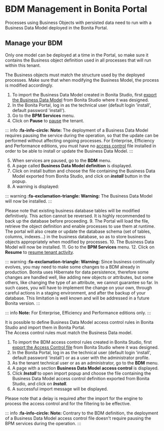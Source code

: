 # BDM Management in Bonita Portal
Processes using Business Objects with persisted data need to run with a Business Data Model deployed in the Bonita Portal.

## Manage your BDM

Only one model can be deployed at a time in the Portal, so make sure it contains the Business object definition used in all processes that will run within this tenant.

The Business objects must match the structure used by the deployed processes. Make sure that when modifying the Business Model, the process is modified accordingly.


1. To import the Business Data Model created in Bonita  Studio, first [export the Business Data Model](define-and-deploy-the-bdm.md) from Bonita  Studio where it was designed.
2. In the Bonita  Portal, log in as the technical user (default login 'install', default password 'install').
3. Go to the **BPM Services** menu.
4. Click on **Pause** to [pause](pause-and-resume-bpm-services.md) the tenant.

::: info
**:fa-info-circle: Note:** The deployment of a Business Data Model requires pausing the service during the operation, so that the update can be performed without affecting ongoing processes. 
 For Enterprise, Efficiency and Performance editions, you must have no [access control](#installAccessControl) file installed in order to be able to install or update the Business Data Model.
:::

5. When services are paused, go to the **BDM** menu.
6. A page called **Business Data Model definition** is displayed.
7. Click on install button and choose the file containing the Business Data Model exported from Bonita Studio, and click on _**install**_ button in the popup.
8. A warning is displayed:

::: warning
**:fa-exclamation-triangle: Warning:** The Business Data Model will now be installed.
:::

Please note that existing business database tables will be modified definitively. This action cannot be reversed. It is highly recommended to back up the database before proceeding.
9. The Portal will load the file, retrieve the object definition and enable processes to use them at runtime. The portal will also create or update the database schema (set of tables, columns, indexes...)
in the business database, so as to store business objects appropriately when modified by processes. 
10. The Business Data Model will now be installed.
11. Go to the **BPM Services** menu.
12. Click on **Resume** to [resume tenant activity](pause-and-resume-bpm-services.md).

::: warning
**:fa-exclamation-triangle: Warning:**  Since business continually evolves, you may need to make some changes to a BDM already in production.
Bonita uses Hibernate for data persistence, therefore some changes are handled well, like adding new objects or attributes, but some others, like changing the type of an attribute, we cannot guarantee so far.
In such cases, you will have to implement the change on your own, through careful actions in a staging environment, and after the backup of your database.
This limitation is well known and will be addressed in a future Bonita version.
:::

::: info
**Note:** For Enterprise, Efficiency and Performance editions only.
:::

<a id="installAccessControl"/>

It is possible to define Business Data Model access control rules in Bonita Studio and import them in Bonita Portal.  
The Access control rules must match the Business Data model.

1. To import the BDM access control rules created in Bonita Studio, first [export the Access Control file](bdm-access-control.md) from Bonita Studio where it was designed.
2. In the Bonita Portal, log in as the technical user (default login 'install', default password 'install') or as a user with the administrator profile.
3. As the tenant technical user or as an administrator, go to the **BDM** menu.
4. A page with a section **Business Data Model access control** is displayed.
5. Click **_Install_** to open import popup and choose the file containing the Business Data Model access control definition exported from Bonita Studio, and click on _**Install**_.
6. A successful import message will be displayed.

Please note that a delay is required after the import for the engine to process the access control and for the filtering to be effective.

::: info
**:fa-info-circle: Note:** Contrary to the BDM definition, the deployment of a Business Data Model access control file doesn't require pausing the BPM services during the operation. 
:::

